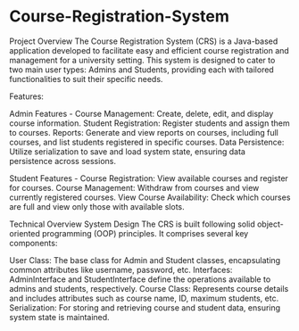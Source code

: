 # Course-Registration-System

Project Overview
The Course Registration System (CRS) is a Java-based application developed to facilitate easy and efficient course registration and management for a university setting. This system is designed to cater to two main user types: Admins and Students, providing each with tailored functionalities to suit their specific needs.

Features:

Admin Features -
Course Management: Create, delete, edit, and display course information.
Student Registration: Register students and assign them to courses.
Reports: Generate and view reports on courses, including full courses, and list students registered in specific courses.
Data Persistence: Utilize serialization to save and load system state, ensuring data persistence across sessions.

Student Features -
Course Registration: View available courses and register for courses.
Course Management: Withdraw from courses and view currently registered courses.
View Course Availability: Check which courses are full and view only those with available slots.

Technical Overview
System Design
The CRS is built following solid object-oriented programming (OOP) principles. It comprises several key components:

User Class: The base class for Admin and Student classes, encapsulating common attributes like username, password, etc.
Interfaces: AdminInterface and StudentInterface define the operations available to admins and students, respectively.
Course Class: Represents course details and includes attributes such as course name, ID, maximum students, etc.
Serialization: For storing and retrieving course and student data, ensuring system state is maintained.
